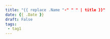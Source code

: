 ```yaml
---
title: "{{ replace .Name "-" " " | title }}"
date: {{ .Date }}
draft: False
tags:
 - tag1
---
```


<!--more-->
